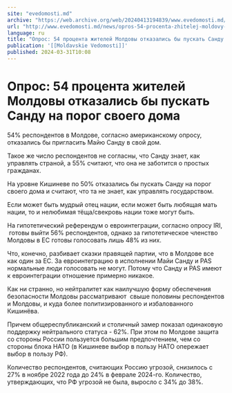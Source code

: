 ```yaml
---
site: "evedomosti.md"
archive: "https://web.archive.org/web/20240413194839/www.evedomosti.md/news/opros-54-procenta-zhitelej-moldovy-otkazalis-puskat-sandu-na"
url: "http://www.evedomosti.md/news/opros-54-procenta-zhitelej-moldovy-otkazalis-puskat-sandu-na"
language: ru
title: "Опрос: 54 процента жителей Молдовы отказались бы пускать Санду на порог своего дома"
publication: '[[Moldavskie Vedomosti]]'
published: 2024-03-31T10:08
---
```


# Опрос: 54 процента жителей Молдовы отказались бы пускать Санду на порог своего дома

54% респондентов в Молдове, согласно американскому опросу, отказались бы пригласить Майю Санду в свой дом.

Такое же число респондентов не согласны, что Санду знает, как управлять страной, а 55% считают, что она не заботится о простых гражданах.

На уровне Кишиневе по 50% отказались бы пускать Санду на порог своего дома и считают, что та не знает, как управлять государством.

Если может быть мудрый отец нации, если может быть любящая мать нации, то и нелюбимая тёща/свекровь нации тоже могут быть.

На гипотетический референдум о евроинтеграции, согласно опросу IRI,  готовы выйти 56% респондентов, однако за гипотетическое членство Молдовы в ЕС готовы голосовать лишь 48% из них.

Что, конечно, разбивает сказки правящей партии, что в Молдове все как один за ЕС. За евроинтеграцию в исполнении Майи Санду и PAS нормальные люди голосовать не могут. Потому что Санду и PAS имеют к евроинтеграции отношение примерно никакое.

Как ни странно, но нейтралитет как наилучшую форму обеспечения безопасности Молдовы рассматривают  свыше половины респондентов и Молдовы, и куда более политизированного и избалованного Кишинёва.

Причем общереспубликанский и столичный замер показал одинаковую поддержку нейтрального статуса - 62%. При этом по Молдове защита со стороны России пользуется большим предпочтением, чем со стороны блока НАТО (в Кишиневе выбор в пользу НАТО опережает выбор в пользу РФ).

Количество респондентов, считающих Россию угрозой, снизилось с 27% в ноябре 2022 года до 24% в феврале 2024-го. Количество, утверждающих, что РФ угрозой не была, выросло с 34% до 38%.